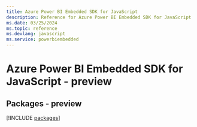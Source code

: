 ```yaml
---
title: Azure Power BI Embedded SDK for JavaScript
description: Reference for Azure Power BI Embedded SDK for JavaScript
ms.date: 03/25/2024
ms.topic: reference
ms.devlang: javascript
ms.service: powerbiembedded
---
```

# Azure Power BI Embedded SDK for JavaScript - preview
## Packages - preview
[!INCLUDE [packages](power-bi-embedded-index.md)]